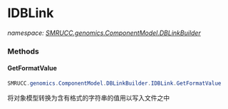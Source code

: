 ﻿# IDBLink
_namespace: [SMRUCC.genomics.ComponentModel.DBLinkBuilder](./index.md)_





### Methods

#### GetFormatValue
```csharp
SMRUCC.genomics.ComponentModel.DBLinkBuilder.IDBLink.GetFormatValue
```
将对象模型转换为含有格式的字符串的值用以写入文件之中


